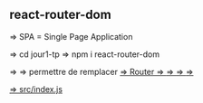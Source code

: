 ## react-router-dom 

=> SPA = Single Page Application 

=> cd jour1-tp
=> npm i react-router-dom 

=> <Link> => permettre de remplacer <a href="">
=> Router
=> <Routes>
=> <Route>
=> <BrowserRouter>
=> <Outlet>

=> src/index.js
